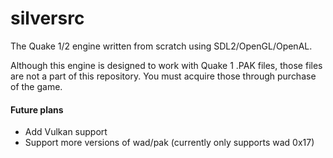 # silversrc
The Quake 1/2 engine written from scratch using SDL2/OpenGL/OpenAL.

Although this engine is designed to work with Quake 1 .PAK files, those files are not a part of this repository. You must acquire those through purchase of the game.

#### Future plans
- Add Vulkan support
- Support more versions of wad/pak (currently only supports wad 0x17)
